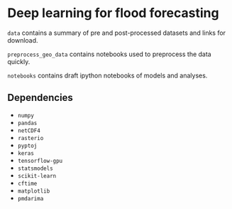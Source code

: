 # Deep learning for flood forecasting

`data` contains a summary of pre and post-processed datasets and links for download.

`preprocess_geo_data` contains notebooks used to preprocess the data quickly.

`notebooks` contains draft ipython notebooks of models and analyses.

## Dependencies

* `numpy`
* `pandas`
* `netCDF4`
* `rasterio`
* `pyptoj`
* `keras`
* `tensorflow-gpu`
* `statsmodels`
* `scikit-learn`
* `cftime`
* `matplotlib`
* `pmdarima`
